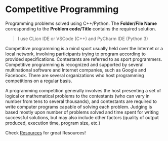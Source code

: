 # Competitive Programming
Programming problems solved using C++/Python. The **Folder/File Name** corresponding to the **Problem code/Title** contains the required solution.

> I use CLion IDE or VSCode (C++) and PyCharm IDE (Python 3)

Competitive programming is a mind sport usually held over the Internet or a local network, involving participants trying to program according to provided specifications. Contestants are referred to as sport programmers. Competitive programming is recognized and supported by several multinational software and Internet companies, such as Google and Facebook. There are several organizations who host programming competitions on a regular basis.

A programming competition generally involves the host presenting a set of logical or mathematical problems to the contestants (who can vary in number from tens to several thousands), and contestants are required to write computer programs capable of solving each problem. Judging is based mostly upon number of problems solved and time spent for writing successful solutions, but may also include other factors (quality of output produced, execution time, program size, etc.) 

Check [Resources](https://github.com/NinjaGaurav/Competitive_Programming/blob/master/Resources.md) for great Resources!

